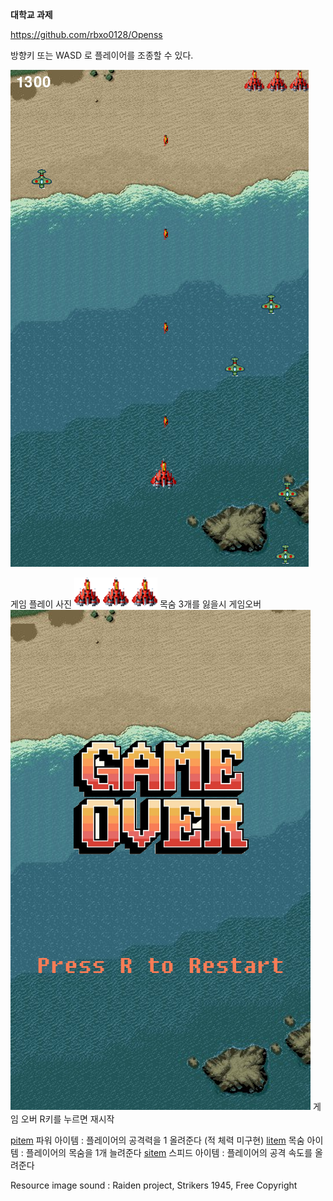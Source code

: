 
**대학교 과제**

https://github.com/rbxo0128/Openss

방향키 또는 WASD 로 플레이어를 조종할 수 있다.

![playing](./resources/image/main.png)


게임 플레이 사진
![lufe](./resources/image/life.png)
목숨 3개를 잃을시 게임오버
![gameover](./resources/image/gameover.png)
게임 오버 R키를 누르면 재시작

[pitem](./resources/image/power_item.png) 파워 아이템 : 플레이어의 공격력을 1 올려준다 (적 체력 미구현)
[litem](./resources/image/life_item.png) 목숨 아이템 : 플레이어의 목숨을 1개 늘려준다
[sitem](./resources/image/speed_item.png) 스피드 아이템 : 플레이어의 공격 속도를 올려준다




Resource image sound : Raiden project, Strikers 1945, Free Copyright

